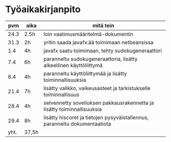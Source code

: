 # Työaikakirjanpito


| pvm  |  aika | mitä tein                                                                  |
|------|-------|----------------------------------------------------------------------------|
| 24.3 |  2.5h | loin vaatimusmääritelmä-dokumentin                                         |
| 31.3 |   2h  | yritin saada javafx:ää toimimaan netbeansissa                              |
|  1.4 |   4h  | javafx saatu toimimaan, tehty sudokugeneraattori                           |
|  7.4 |   6h  | paranneltu sudokugeneraattoria, lisätty alkeellinen käyttöliittymä         |
|  8.4 |   4h  | paranneltu käyttöliittymää ja lisätty toiminnallisuuksia                   |
| 21.4 |   7h  | lisätty valikko, vaikeusasteet ja tarkistukselle toiminnallisuus           |
| 28.4 |   4h  | selvennetty sovelluksen pakkausrakennetta ja lisätty toiminnallisuuksia    |
| 29.4 |   8h  | lisätty hiscoret ja tietojen pysyväistallennus, paranneltu dokumentaatiota |
| yht. | 37,5h |                                                                            |
